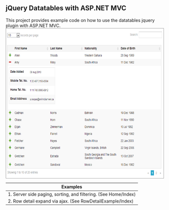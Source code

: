 ﻿<html xmlns="http://www.w3.org/1999/xhtml">
<head>
    <title></title>
    <link href="Content/foundation/foundation.css" type="text/css" rel="Stylesheet" />
</head>
<body>
    <div class="row">
        <div class="twelve columns">
            <h2>jQuery Datatables with ASP.NET MVC</h2>
        </div>
    </div>
    <div class="row">
        <div class="twelve columns">
            This project provides example code on how to use the datatables jquery plugin with ASP.NET MVC.
        </div>
    </div>
    <div class="row">
        <div class="twelve columns">
            <img src="DemoPic.PNG" title="" style="width:640px; height: 480px; border: 1px solid #999999" />
        </div>
    </div>
    <div class="row">
        <div class="twelve columns">
            <table>
        <thead>
            <tr>
                <th>Examples
                </th>
            </tr>
        </thead>
        <tbody>
            <tr>
                <td>1. Server side paging, sorting, and filtering. (See Home/Index)
                </td>
            </tr>
            <tr>
                <td>2. Row detail expand via ajax. (See RowDetailExample/Index)
                </td>
            </tr>
        </tbody>
    </table>
        </div>
    </div>


    
</body>
</html>
